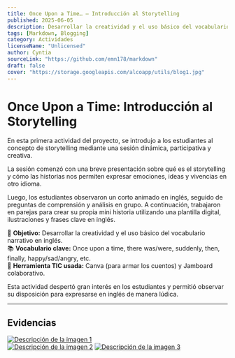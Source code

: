 ```yaml
---
title: Once Upon a Time… – Introducción al Storytelling
published: 2025-06-05
description: Desarrollar la creatividad y el uso básico del vocabulario narrativo en inglés.
tags: [Markdown, Blogging]
category: Actividades
licenseName: "Unlicensed"
author: Cyntia
sourceLink: "https://github.com/emn178/markdown"
draft: false
cover: "https://storage.googleapis.com/alcoapp/utils/blog1.jpg"
---
```


# Once Upon a Time: Introducción al Storytelling

En esta primera actividad del proyecto, se introdujo a los estudiantes al concepto de storytelling mediante una sesión dinámica, participativa y creativa.

La sesión comenzó con una breve presentación sobre qué es el storytelling y cómo las historias nos permiten expresar emociones, ideas y vivencias en otro idioma.

Luego, los estudiantes observaron un corto animado en inglés, seguido de preguntas de comprensión y análisis en grupo. A continuación, trabajaron en parejas para crear su propia mini historia utilizando una plantilla digital, ilustraciones y frases clave en inglés.

🧠 **Objetivo:** Desarrollar la creatividad y el uso básico del vocabulario narrativo en inglés.  
📚 **Vocabulario clave:** Once upon a time, there was/were, suddenly, then, finally, happy/sad/angry, etc.  
🧩 **Herramienta TIC usada:** Canva (para armar los cuentos) y Jamboard colaborativo.

Esta actividad despertó gran interés en los estudiantes y permitió observar su disposición para expresarse en inglés de manera lúdica.

---

## Evidencias
[![Descripción de la imagen 1](https://storage.googleapis.com/alcoapp/utils/blog1.jpg)](https://storage.googleapis.com/alcoapp/utils/blog1.jpg)  
[![Descripción de la imagen 2](https://storage.googleapis.com/alcoapp/utils/blog1.1.jpg)](https://storage.googleapis.com/alcoapp/utils/blog1.1.jpg)
[![Descripción de la imagen 3](https://storage.googleapis.com/alcoapp/utils/blog1.2.jpg)](https://storage.googleapis.com/alcoapp/utils/blog1.2.jpg)
